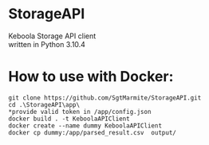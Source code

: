 # StorageAPI
 Keboola Storage API client <br />
 written in Python 3.10.4

# How to use with Docker:
```
git clone https://github.com/SgtMarmite/StorageAPI.git
cd .\StorageAPI\app\
*provide valid token in /app/config.json
docker build . -t KeboolaAPIClient
docker create --name dummy KeboolaAPIClient
docker cp dummy:/app/parsed_result.csv  output/
```
